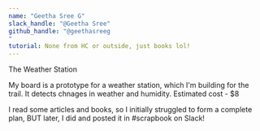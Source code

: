 ```yaml
---
name: "Geetha Sree G"
slack_handle: "@Geetha Sree"
github_handle: "@geethasreeg
"
tutorial: None from HC or outside, just books lol!
---
```


The Weather Station

My board is a prototype for a weather station, which I'm building for the trail. It detects chnages in weather and humidity.
Estimated cost - $8

I read some articles and books, so I initially struggled to form a complete plan, BUT later, I did and posted it in #scrapbook on Slack! 
